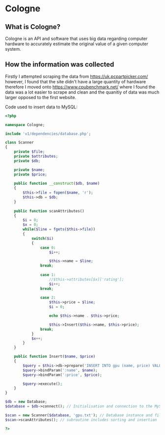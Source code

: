 # Cologne
## What is Cologne?
Cologne is an API and software that uses big data regarding computer hardware to accurately estimate the original value of a given computer system.
## How the information was collected
Firstly I attempted scraping the data from https://uk.pcpartpicker.com/ however, I found that the site didn't have a large quantity of hardware therefore I moved onto https://www.cpubenchmark.net/ where I found the data was a lot easier to scrape and clean and the quanitiy of data was much larger opposed to the first website.

Code used to insert data to MySQL:
```php
<?php

namespace Cologne;

include 'v1/dependencies/database.php';

class Scanner
{
	private $file;
	private $attributes;
	private $db;

	private $name;
	private $price;
	
	public function __construct($db, $name)
	{
		$this->file = fopen($name, 'r');
		$this->db = $db;
	}
	
	public function scanAttributes()
	{
		$i = 0;
		$x = 0;
		while($line = fgets($this->file))
		{
			switch($i)
			{
				case 0:
					$i++;

					$this->name = $line;
				break;
				
				case 1:
					//$this->attributes[$x]['rating'];
					$i++;
				break;
				
				case 2:
					$this->price = $line;
					$i = 0;

					echo $this->name . $this->price;

					$this->Insert($this->name, $this->price);
				break;
			}
			$x++;
		}
	}

	public function Insert($name, $price)
	{
		$query = $this->db->prepare('INSERT INTO gpu (name, price) VALUES (:name, :price)');
		$query->bindParam(':name', $name);
		$query->bindParam(':price', $price);

		$query->execute();
	}
}

$db = new Database;
$database = $db->connect(); // Initialisation and connection to the MySQL Database

$scan = new Scanner($database, 'gpu.txt'); // Database instance and file name containing information
$scan->scanAttributes(); // subroutine includes sorting and insertion

?>
```
